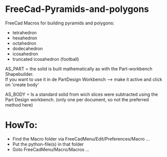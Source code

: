 # FreeCad-Pyramids-and-polygons
FreeCad Macros for building pyramids 
and polygons:
- tetrahedron
- hexahedron
- octahedron
- dodecahedron
- icosahedron
- truncated icosahedron (football)

AS_PART = the solid is built mathematically as with the Part-workbench Shapebuilder.  
          If you want to use it in de PartDesign Workbench --> make it active and click on 'create body'

AS_BODY = Is a standard solid from wich slices were subtracted using the Part Design workbench.
          (only one per document, so not the preferred method here)

# HowTo:
- Find the Macro folder via FreeCadMenu/Edit/Preferences/Macro ...
- Put the python-file(s) in that folder
- Goto FreeCadMenu/Macro/Macros ...
